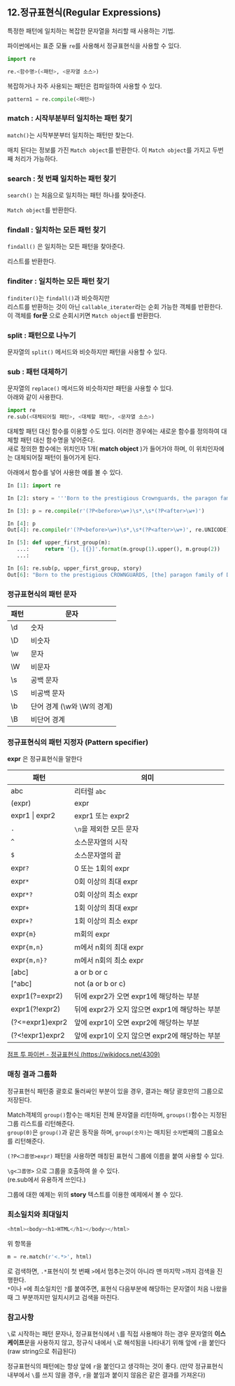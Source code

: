## 12.정규표현식(Regular Expressions)

특정한 패턴에 일치하는 복잡한 문자열을 처리할 때 사용하는 기법.

파이썬에서는 표준 모듈 `re`를 사용해서 정규표현식을 사용할 수 있다.

```python
import re

re.<함수명>(<패턴>, <문자열 소스>)
```

복잡하거나 자주 사용되는 패턴은 컴파일하여 사용할 수 있다.

```python
pattern1 = re.compile(<패턴>)
```

### match : 시작부분부터 일치하는 패턴 찾기

`match()`는 시작부분부터 일치하는 패턴만 찾는다.

매치 된다는 정보를 가진 `Match object`를 반환한다.
이 `Match object`를 가지고 두번째 처리가 가능하다.

### search : 첫 번째 일치하는 패턴 찾기

`search()` 는 처음으로 일치하는 패턴 하나를 찾아준다.

`Match object`를 반환한다.

### findall : 일치하는 모든 패턴 찾기

`findall()` 은 일치하는 모든 패턴을 찾아준다.

리스트를 반환한다.

### finditer : 일치하는 모든 패턴 찾기

`finditer()`는 `findall()`과 비슷하지만<br>
리스트를 반환하는 것이 아닌 `callable_iterater`라는 순회 가능한 객체를 반환한다. 이 객체를 **for문** 으로 순회시키면 `Match object`를 반환한다.

### split : 패턴으로 나누기

문자열의 `split()` 메서드와 비슷하지만 패턴을 사용할 수 있다.

### sub : 패턴 대체하기

문자열의 `replace()` 메서드와 비슷하지만 패턴을 사용할 수 있다.<br>
아래와 같이 사용한다.

```python
import re
re.sub(<대체되어질 패턴>, <대체할 패턴>, <문자열 소스>)
```
 
대체할 패턴 대신 함수를 이용할 수도 있다. 이러한 경우에는 새로운 함수를 정의하여 대체할 패턴 대신 함수명을 넣어준다.<br>
새로 정의한 함수에는 위치인자 1개( **match object** )가 들어가야 하며, 이 위치인자에는 대체되어질 패턴이 들어가게 된다.

아래에서 함수를 넣어 사용한 예를 볼 수 있다.

```python
In [1]: import re

In [2]: story = '''Born to the prestigious Crownguards, the paragon family of Demacian service, Luxanna was destined for greatness. She grew up as the family's only daughter, and she immediately took to the advanced education and lavish parties required of families as high profile as the Crownguards. As Lux matured, it became clear that she was extraordinarily gifted. She could play tricks that made people believe they had seen things that did not actually exist. She could also hide in plain sight. Somehow, she was able to reverse engineer arcane magical spells after seeing them cast only once. She was hailed as a prodigy, drawing the affections of the Demacian government, military, and citizens alike. As one of the youngest women to be tested by the College of Magic, she was discovered to possess a unique command over the powers of light. The young Lux viewed this as a great gift, something for her to embrace and use in the name of good. Realizing her unique skills, the Demacian military recruited and trained her in covert operations. She quickly became renowned for her daring achievements; the most dangerous of which found her deep in the chambers of the Noxian High Command. She extracted valuable inside information about the Noxus-Ionian conflict, earning her great favor with Demacians and Ionians alike. However, reconnaissance and surveillance was not for her. A light of her people, Lux's true calling was the League of Legends, where she could follow in her brother's footsteps and unleash her gifts as an inspiration for all of Demacia.'''

In [3]: p = re.compile(r'(?P<before>\w+)\s*,\s*(?P<after>\w+)')

In [4]: p
Out[4]: re.compile(r'(?P<before>\w+)\s*,\s*(?P<after>\w+)', re.UNICODE)

In [5]: def upper_first_group(m):
   ...:     return '{}, [{}]'.format(m.group(1).upper(), m.group(2))
   ...: 

In [6]: re.sub(p, upper_first_group, story)
Out[6]: "Born to the prestigious CROWNGUARDS, [the] paragon family of Demacian SERVICE, [Luxanna] was destined for greatness. She grew up as the family's only DAUGHTER, [and] she immediately took to the advanced education and lavish parties required of families as high profile as the Crownguards. As Lux MATURED, [it] became clear that she was extraordinarily gifted. She could play tricks that made people believe they had seen things that did not actually exist. She could also hide in plain sight. SOMEHOW, [she] was able to reverse engineer arcane magical spells after seeing them cast only once. She was hailed as a PRODIGY, [drawing] the affections of the Demacian GOVERNMENT, [military], and citizens alike.\n\nAs one of the youngest women to be tested by the College of MAGIC, [she] was discovered to possess a unique command over the powers of light. The young Lux viewed this as a great GIFT, [something] for her to embrace and use in the name of good. Realizing her unique SKILLS, [the] Demacian military recruited and trained her in covert operations. She quickly became renowned for her daring achievements; the most dangerous of which found her deep in the chambers of the Noxian High Command. She extracted valuable inside information about the Noxus-Ionian CONFLICT, [earning] her great favor with Demacians and Ionians alike. HOWEVER, [reconnaissance] and surveillance was not for her. A light of her PEOPLE, [Lux]'s true calling was the League of LEGENDS, [where] she could follow in her brother's footsteps and unleash her gifts as an inspiration for all of Demacia."

```

### 정규표현식의 패턴 문자

패턴|문자
---|---
\\d|숫자
\\D|비숫자
\\w|문자
\\W|비문자
\\s|공백 문자
\\S|비공백 문자
\\b|단어 경계 (\w와 \W의 경계)
\\B|비단어 경계

### 정규표현식의 패턴 지정자 (Pattern specifier)

**expr** 은 정규표현식을 말한다

패턴|의미
---|---
abc|리터럴 `abc`
(expr)|expr
expr1 \| expr2 | expr1 또는 expr2
`.` | `\n`을 제외한 모든 문자
`^` | 소스문자열의 시작
`$` | 소스문자열의 끝
expr`?` | 0 또는 1회의 expr
expr`*` | 0회 이상의 최대 expr
expr`*?`| 0회 이상의 최소 expr
expr`+` | 1회 이상의 최대 expr
expr`+?`| 1회 이상의 최소 expr
expr`{m}`| m회의 expr
expr`{m,n}`| m에서 n회의 최대 expr
expr`{m,n}?` | m에서 n회의 최소 expr
[abc] | a or b or c
[^abc] | not (a or b or c)
expr1(?=expr2) | 뒤에 expr2가 오면 expr1에 해당하는 부분
expr1(?!expr2) | 뒤에 expr2가 오지 않으면 expr1에 해당하는 부분
(?<=expr1)expr2 | 앞에 expr1이 오면 expr2에 해당하는 부분
(?<!expr1)expr2 | 앞에 expr1이 오지 않으면 expr2에 해당하는 부분

[점프 투 파이썬 - 정규표현식 (https://wikidocs.net/4309)](https://wikidocs.net/4309)

### 매칭 결과 그룹화

정규표현식 패턴중 괄호로 둘러싸인 부분이 있을 경우, 결과는 해당 괄호만의 그룹으로 저장된다.

Match객체의 `group()`함수는 매치된 전체 문자열을 리턴하며, `groups()`함수는 지정된 그룹 리스트를 리턴해준다.<br>
`group(0)`은 `group()`과 같은 동작을 하며, `group(숫자)`는 매치된 `숫자`번째의 그룹요소를 리턴해준다.

`(?P<그룹명>expr)` 패턴을 사용하면 매칭된 표현식 그룹에 이름을 붙여 사용할 수 있다.

`\g<그룹명>` 으로 그룹을 호출하여 쓸 수 있다.<br>
(re.sub에서 유용하게 쓰인다.)

그룹에 대한 예제는 위의 **story** 텍스트를 이용한 예제에서 볼 수 있다.

### 최소일치와 최대일치

```python
<html><body><h1>HTML</h1></body></html>
```

위 항목을

```python
m = re.match(r'<.*>', html)
```

로 검색하면, `.*`표현식이 첫 번째 `>`에서 멈추는것이 아니라 맨 마지막 `>`까지 검색을 진행한다.  
`*`이나 `+`에 최소일치인 `?`를 붙여주면, 표현식 다음부분에 해당하는 문자열이 처음 나왔을 때 그 부분까지만 일치시키고 검색을 마친다.

### 참고사항

`\`로 시작하는 패턴 문자나, 정규표현식에서 `\`를 직접 사용해야 하는 경우 문자열의 **이스케이프**문을 사용하지 않고, 정규식 내에서 `\`로 해석됨을 나타내기 위해 앞에 `r`을 붙인다 (raw string으로 취급된다)

정규표현식의 패턴에는 항상 앞에 `r`을 붙인다고 생각하는 것이 좋다. (만약 정규표현식 내부에서 `\`를 쓰지 않을 경우, `r`을 붙임과 붙이지 않음은 같은 결과를 가져온다)